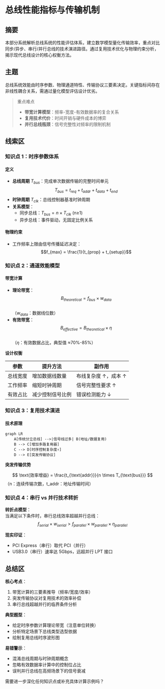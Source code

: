 # 总线性能指标与传输机制

## 摘要

本部分系统解析总线系统的性能评估体系，建立数学模型量化传输效率，重点对比同步/异步、串行/并行总线的技术演进路径。通过复用技术优化与物理约束分析，揭示现代总线设计的核心权衡方法。

## 主题

总线系统效能由时序参数、物理通道特性、传输协议三要素决定。关键指标间存在非线性耦合关系，需通过量化模型评估设计优劣。

> 重点难点
>
> - **带宽计算模型**：频率-宽度-有效数据率的复合关系
> - **复用技术代价**：时间开销与硬件成本的博弈
> - **并行总线瓶颈**：信号完整性对频率的限制机制

## 线索区

### 知识点 1：时序参数体系

#### **定义**

- **总线周期** $T_{bus}$：完成单次数据传输的完整时间单元  
  $$T_{bus} = t_{req} + t_{addr} + t_{data} + t_{end}$$
- **时钟周期** $T_{clk}$：总线控制器基准时钟周期
- **关系模型**：
  - 同步总线：$T_{bus} = n \times T_{clk}$ (n≥1)
  - 异步总线：事件驱动，无固定比例关系

#### **物理约束**

- 工作频率上限由信号传播延迟决定：  
  $$f_{max} = \frac{1}{t_{prop} + t_{setup}}$$

### 知识点 2：通道效能模型

#### **带宽计算**

- **理论带宽**：  
  $$B_{theoretical} = f_{bus} \times w_{data}$$  
  （$w_{data}$：数据线位数）
- **有效带宽**：  
  $$B_{effective} = B_{theoretical} \times \eta$$  
  （$\eta$：有效数据占比，典型值 ≈70%-85%）

**设计权衡**  

| 参数 | 提升方法 | 副作用 |
|-------------|--------------------------|---------------------|
| 总线宽度 | 增加数据线数量 | 布线复杂度 ↑，成本 ↑ |
| 工作频率 | 缩短时钟周期 | 信号完整性要求 ↑ |
| 有效占比 | 减少控制信号比例 | 错误检测能力 ↓ |

### 知识点 3：复用技术演进

#### **技术原理**

```mermaid
graph LR
    A[传统分立总线] -->|信号线过多| B(地址/数据复用)
    B --> C[增加多路复用器]
    C --> D[时序控制复杂度↑]
    D --> E[突发传输协议]
```

**突发传输优势**  

$$
\text{效率增益} = \frac{t_{\text{addr}}}{n \times T_{\text{bus}}}
$$
（n：连续传输次数，t_addr：地址传输时间）

### 知识点 4：串行 vs 并行技术转折

**转折点模型**：  
当满足以下条件时，串行总线效率超越并行总线：  
$$f_{serial} \times w_{serial} > f_{parallel} \times w_{parallel} \times \eta_{parallel}$$

**现实印证**：

- PCI Express（串行）取代 PCI（并行）
- USB3.0（串行）速率达 5Gbps，远超并行 LPT 接口

## 总结区

**核心考点**：

1. 带宽计算的三要素推导（频率/宽度/效率）
2. 突发传输协议对复用技术的效率补偿
3. 串行总线超越并行的临界条件分析

**典型题型**：

- 给定时序参数计算理论带宽（注意单位转换）
- 分析特定场景下总线类型选型依据
- 绘制复用总线时序波形图

**易错警示**：

- 混淆总线周期与时钟周期概念
- 忽略有效数据率计算中的控制位占比
- 误判并行总线在高频场景下的信号衰减

需要进一步深化任何知识点或补充具体计算示例吗？
